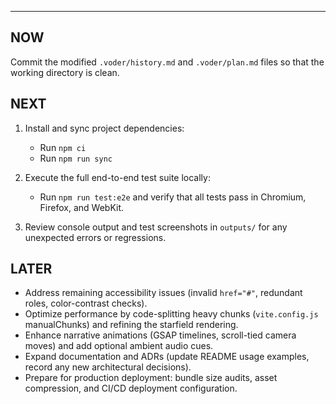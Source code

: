 ---
## NOW

Commit the modified `.voder/history.md` and `.voder/plan.md` files so that the working directory is clean.

## NEXT

1. Install and sync project dependencies:  
   - Run `npm ci`  
   - Run `npm run sync`  

2. Execute the full end-to-end test suite locally:  
   - Run `npm run test:e2e` and verify that all tests pass in Chromium, Firefox, and WebKit.  

3. Review console output and test screenshots in `outputs/` for any unexpected errors or regressions.

## LATER

- Address remaining accessibility issues (invalid `href="#"`, redundant roles, color-contrast checks).  
- Optimize performance by code-splitting heavy chunks (`vite.config.js` manualChunks) and refining the starfield rendering.  
- Enhance narrative animations (GSAP timelines, scroll-tied camera moves) and add optional ambient audio cues.  
- Expand documentation and ADRs (update README usage examples, record any new architectural decisions).  
- Prepare for production deployment: bundle size audits, asset compression, and CI/CD deployment configuration.